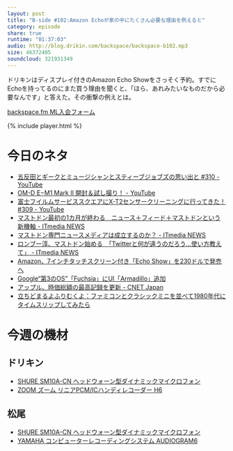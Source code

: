 ```yaml
---
layout: post
title: "B-side #102:Amazon Echoが家の中にたくさん必要な理由を例えると"
category: episode
share: true
runtime: "01:37:03"
audio: http://blog.drikin.com/backspace/backspace-b102.mp3
size: 46372405
soundcloud: 321931349
---
```


ドリキンはディスプレイ付きのAmazon Echo Showをさっそく予約。すでにEchoを持ってるのにまた買う理由を聞くと、「ほら、あれみたいなものだから必要なんです」と答えた。その衝撃の例えとは。

[backspace.fm ML入会フォーム](http://backspace.us11.list-manage.com/subscribe?u=09c933bd3997c1d16dbed156a&id=84b6529b91)

{% include player.html %}

# 今日のネタ

* [五反田とギークとミュージシャンとスティーブジョブズの思い出と #310 - YouTube](https://www.youtube.com/watch?v=gYIQKaaUQXY)
* [OM-D E−M1 Mark II 開封＆試し撮り！ - YouTube](https://www.youtube.com/watch?v=J2u2fYhDO6U&t=1s)
* [富士フイルムサービススクエアにX-T2センサークリーニングに行ってきた！ #309 - YouTube](https://www.youtube.com/watch?v=tTE2cuSpcm8)
* [マストドン最初の1カ月が終わる　ニュース＋フィード＋マストドンという新機軸 - ITmedia NEWS](http://www.itmedia.co.jp/news/articles/1705/09/news126.html)
* [マストドン専門ニュースメディアは成立するのか？ - ITmedia NEWS](http://www.itmedia.co.jp/news/articles/1705/10/news125.html)
* [ロンブー淳、マストドン始める　「Twitterと何が違うのだろう…使い方教えて」 - ITmedia NEWS](http://www.itmedia.co.jp/news/articles/1705/10/news079.html)
* [Amazon、7インチタッチスクリーン付き「Echo Show」を230ドルで発売へ](http://www.itmedia.co.jp/news/articles/1705/09/news149.html)
* [Google“第3のOS”「Fuchsia」にUI「Armadillo」追加](http://www.itmedia.co.jp/news/articles/1705/09/news059.html)
* [アップル、時価総額の最高記録を更新 - CNET Japan](https://japan.cnet.com/article/35100832/)
* [立ちどまるよふりむくよ：ファミコンとクラシックミニを並べて1980年代にタイムスリップしてみたら](http://www.itmedia.co.jp/news/articles/1611/11/news113.html)


# 今週の機材

## ドリキン
* [SHURE  SM10A-CN ヘッドウォーン型ダイナミックマイクロフォン](http://amzn.to/1LXIGkV) 
* [ZOOM ズーム リニアPCM/ICハンディレコーダー H6](http://amzn.to/29BOo5n)

## 松尾
* [SHURE  SM10A-CN ヘッドウォーン型ダイナミックマイクロフォン](http://amzn.to/1LXIGkV) 
* [YAMAHA コンピューターレコーディングシステム AUDIOGRAM6](http://amzn.to/1Rsyq5W)
